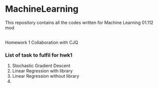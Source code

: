 # MachineLearning
This repository contains all the codes written for Machine Learning 01.112 mod

<br>Homework 1 Collaboration with CJQ<br/>



### List of task to fulfil for hwk1
1. Stochastic Gradient Descent
2. Linear Regression with library
3. Linear Regression without library
4. 

